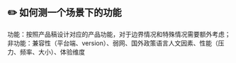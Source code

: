 ## :pencil2: 如何测一个场景下的功能

功能：按照产品稿设计对应的产品功能，对于边界情况和特殊情况需要额外考虑；
非功能：兼容性（平台端、version）、弱网、国外政策语言人文因素、性能（压力、频率、大小）、体验维度

